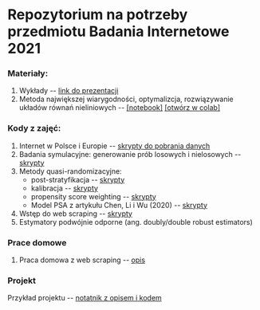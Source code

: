 # Repozytorium na potrzeby przedmiotu Badania Internetowe 2021

### Materiały:

1. Wykłady -- [link do prezentacji](https://www.overleaf.com/read/yjcjsgqvfmrv)
2. Metoda największej wiarygodności, optymalizcja, rozwiązywanie układów równań nieliniowych -- [[notebook]](materials/3_mle_optimization.ipynb) [[otwórz w colab]](https://colab.research.google.com/github/DepartmentOfStatisticsPUE/bi-2021/blob/main/materials/3_mle_optimization.ipynb)

### Kody z zajęć:

1. Internet w Polsce i Europie -- [skrypty do pobrania danych](notebooks/1-intro.Rmd)
2. Badania symulacyjne: generowanie prób losowych i nielosowych -- [skrypty](materialy-wyklady/bi_2021_03_15.ipynb)
3. Metody quasi-randomizacyjne:
    + post-stratyfikacja -- [skrypty](materialy-wyklady/bi_2021_04_07.ipynb)
    + kalibracja -- [skrypty](materialy-wyklady/bi_2021_04_12.ipynb)
    + propensity score weighting -- [skrypty](materialy-wyklady/bi_2021_04_19.ipynb)
    + Model PSA z artykułu Chen, Li i Wu (2020) --  [skrypty](materialy-wyklady/bi_2021_04_19_chen_li_wu.ipynb)
4. Wstęp do web scraping -- [skrypty](materialy-wyklady/bi_2021_04_26.ipynb)
5. Estymatory podwójnie odporne (ang. doubly/double robust estimators)

### Prace domowe

1. Praca domowa z web scraping -- [opis](homeworks/hw1-web-scraping.md)

### Projekt

Przykład projektu -- [notatnik z opisem i kodem](project/bi_projekt_przyklad.ipynb)
